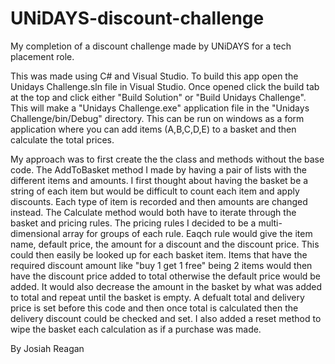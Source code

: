 # UNiDAYS-discount-challenge


My completion of a discount challenge made by UNiDAYS for a tech placement role.

This was made using C# and Visual Studio. To build this app open the Unidays Challenge.sln file in Visual Studio. Once opened click the build tab at the top and click either "Build Solution" or "Build Unidays Challenge". This will make a "Unidays Challenge.exe" application file in the "Unidays Challenge/bin/Debug" directory. This can be run on windows as a form application where you can add items (A,B,C,D,E) to a basket and then calculate the total prices.

My approach was to first create the the class and methods without the base code. The AddToBasket method I made by having a pair of lists with the different items and amounts. I first thought about having the basket be a string of each item but would be difficult to count each item and apply discounts. Each type of item is recorded and then amounts are changed instead. The Calculate method would both have to iterate through the basket and pricing rules. The pricing rules I decided to be a multi-dimensional array for groups of each rule. Eaqch rule would give the item name, default price, the amount for a discount and the discount price. This could then easily be looked up for each basket item. Items that have the required discount amount like "buy 1 get 1 free" being 2 items would then have the discount price added to total otherwise the default price would be added. It would also decrease the amount in the basket by what was added to total and repeat until the basket is empty. A defualt total and delivery price is set before this code and then once total is calculated then the delivery discount could be checked and set. I also added a reset method to wipe the basket each calculation as if a purchase was made.

By Josiah Reagan